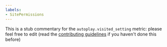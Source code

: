 ```yaml
---
labels:
- SitePermissions
---
```

This is a stub commentary for the `autoplay.visited_setting` metric: please feel free to edit (read the
[contributing guidelines](https://github.com/mozilla/glean-annotations/blob/main/CONTRIBUTING.md)
if you haven't done this before)
